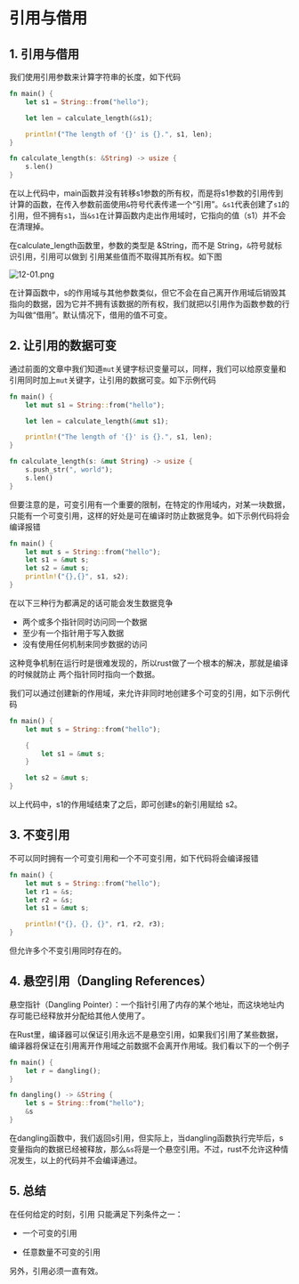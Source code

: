 # 引用与借用

## 1. 引用与借用

我们使用引用参数来计算字符串的长度，如下代码

```rust
fn main() {
    let s1 = String::from("hello");

    let len = calculate_length(&s1);

    println!("The length of '{}' is {}.", s1, len);
}

fn calculate_length(s: &String) -> usize {
    s.len()
}
```

在以上代码中，main函数并没有转移s1参数的所有权，而是将s1参数的引用传到计算的函数，在传入参数前面使用`&`符号代表传递一个“引用”。`&s1`代表创建了`s1`的引用，但不拥有`s1`，当`&s1`在计算函数内走出作用域时，它指向的值（s1）并不会在清理掉。

在calculate_length函数里，参数的类型是 &String，而不是 String，`&`符号就标识引用，引用可以做到 引用某些值而不取得其所有权。如下图

![12-01.png](./img/12-01.png)

在计算函数中，s的作用域与其他参数类似，但它不会在自己离开作用域后销毁其指向的数据，因为它并不拥有该数据的所有权，我们就把以引用作为函数参数的行为叫做“借用”。默认情况下，借用的值不可变。

## 2. 让引用的数据可变

通过前面的文章中我们知道`mut`关键字标识变量可以，同样，我们可以给原变量和引用同时加上`mut`关键字，让引用的数据可变。如下示例代码

```rust
fn main() {
    let mut s1 = String::from("hello");

    let len = calculate_length(&mut s1);

    println!("The length of '{}' is {}.", s1, len);
}

fn calculate_length(s: &mut String) -> usize {
    s.push_str(", world");
    s.len()
}
```

但要注意的是，可变引用有一个重要的限制，在特定的作用域内，对某一块数据，只能有一个可变引用，这样的好处是可在编译时防止数据竞争。如下示例代码将会编译报错

```rust
fn main() {
    let mut s = String::from("hello");
    let s1 = &mut s;
    let s2 = &mut s;
    println!("{},{}", s1, s2);
}
```

在以下三种行为都满足的话可能会发生数据竞争

- 两个或多个指针同时访问同一个数据
- 至少有一个指针用于写入数据
- 没有使用任何机制来同步数据的访问

这种竞争机制在运行时是很难发现的，所以rust做了一个根本的解决，那就是编译的时候就防止 两个指针同时指向一个数据。


我们可以通过创建新的作用域，来允许非同时地创建多个可变的引用，如下示例代码

```rust
fn main() {
    let mut s = String::from("hello");

    {
        let s1 = &mut s;
    }

    let s2 = &mut s;
}
```

以上代码中，s1的作用域结束了之后，即可创建s的新引用赋给 s2。


## 3. 不变引用

不可以同时拥有一个可变引用和一个不可变引用，如下代码将会编译报错

```rust
fn main() {
    let mut s = String::from("hello");
    let r1 = &s;
    let r2 = &s;
    let s1 = &mut s;

    println!("{}, {}, {}", r1, r2, r3);
}

```

但允许多个不变引用同时存在的。

## 4. 悬空引用（Dangling References）

悬空指针（Dangling Pointer）：一个指针引用了内存的某个地址，而这块地址内存可能已经释放并分配给其他人使用了。

在Rust里，编译器可以保证引用永远不是悬空引用，如果我们引用了某些数据，编译器将保证在引用离开作用域之前数据不会离开作用域。我们看以下的一个例子

```rust
fn main() {
    let r = dangling();
}

fn dangling() -> &String {
    let s = String::from("hello");
    &s
}
```

在dangling函数中，我们返回s引用，但实际上，当dangling函数执行完毕后，s变量指向的数据已经被释放，那么`&s`将是一个悬空引用。不过，rust不允许这种情况发生，以上的代码并不会编译通过。

## 5. 总结

在任何给定的时刻，引用 只能满足下列条件之一：

- 一个可变的引用

- 任意数量不可变的引用

另外，引用必须一直有效。
